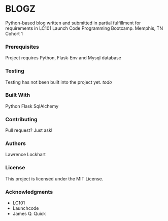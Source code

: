 # BLOGZ
Python-based blog written and submitted in partial fulfillment for requirements in LC101 Launch Code Programming Bootcamp.
Memphis, TN Cohort 1

### Prerequisites
Project requires Python, Flask-Env and Mysql database

### Testing
Testing has not been built into the project yet. *todo*

### Built With
Python Flask SqlAlchemy

### Contributing
Pull request? Just ask!

### Authors
Lawrence Lockhart

### License
This project is licensed under the MIT License.

### Acknowledgments
* LC101 
* Launchcode
* James Q. Quick
